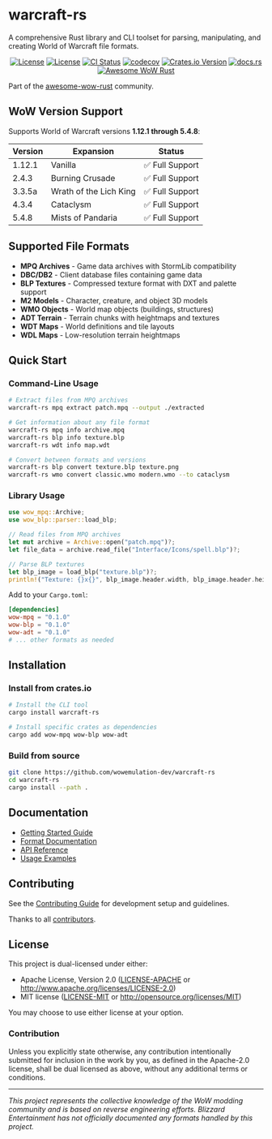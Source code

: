 # warcraft-rs

A comprehensive Rust library and CLI toolset for parsing, manipulating, and
creating World of Warcraft file formats.

<div align="center">

[![License](https://img.shields.io/badge/license-Apache--2.0-blue.svg)](LICENSE-APACHE)
[![License](https://img.shields.io/badge/license-MIT-blue.svg)](LICENSE-MIT)
[![CI Status](https://github.com/wowemulation-dev/warcraft-rs/workflows/CI/badge.svg)](https://github.com/wowemulation-dev/warcraft-rs/actions)
[![codecov](https://img.shields.io/codecov/c/github/wowemulation-dev/warcraft-rs?logo=codecov&style=flat-square&token=BAQ8SOKEST&color=C43AC3)](https://codecov.io/gh/wowemulation-dev/warcraft-rs)
[![Crates.io Version](https://img.shields.io/crates/v/warcraft-rs)](https://crates.io/crates/warcraft-rs)
[![docs.rs](https://img.shields.io/docsrs/warcraft-rs)](https://docs.rs/warcraft-rs)
[![Awesome WoW Rust](https://awesome.re/badge.svg)](https://github.com/arlyon/awesome-wow-rust)

</div>

Part of the [awesome-wow-rust](https://github.com/arlyon/awesome-wow-rust) community.

## WoW Version Support

Supports World of Warcraft versions **1.12.1 through 5.4.8**:

| Version | Expansion | Status |
|---------|-----------|--------|
| 1.12.1 | Vanilla | ✅ Full Support |
| 2.4.3 | Burning Crusade | ✅ Full Support |
| 3.3.5a | Wrath of the Lich King | ✅ Full Support |
| 4.3.4 | Cataclysm | ✅ Full Support |
| 5.4.8 | Mists of Pandaria | ✅ Full Support |

## Supported File Formats

- **MPQ Archives** - Game data archives with StormLib compatibility
- **DBC/DB2** - Client database files containing game data
- **BLP Textures** - Compressed texture format with DXT and palette support
- **M2 Models** - Character, creature, and object 3D models
- **WMO Objects** - World map objects (buildings, structures)
- **ADT Terrain** - Terrain chunks with heightmaps and textures
- **WDT Maps** - World definitions and tile layouts
- **WDL Maps** - Low-resolution terrain heightmaps

## Quick Start

### Command-Line Usage

```bash
# Extract files from MPQ archives
warcraft-rs mpq extract patch.mpq --output ./extracted

# Get information about any file format
warcraft-rs mpq info archive.mpq
warcraft-rs blp info texture.blp
warcraft-rs wdt info map.wdt

# Convert between formats and versions
warcraft-rs blp convert texture.blp texture.png
warcraft-rs wmo convert classic.wmo modern.wmo --to cataclysm
```

### Library Usage

```rust
use wow_mpq::Archive;
use wow_blp::parser::load_blp;

// Read files from MPQ archives
let mut archive = Archive::open("patch.mpq")?;
let file_data = archive.read_file("Interface/Icons/spell.blp")?;

// Parse BLP textures
let blp_image = load_blp("texture.blp")?;
println!("Texture: {}x{}", blp_image.header.width, blp_image.header.height);
```

Add to your `Cargo.toml`:

```toml
[dependencies]
wow-mpq = "0.1.0"
wow-blp = "0.1.0"
wow-adt = "0.1.0"
# ... other formats as needed
```

## Installation

### Install from crates.io

```bash
# Install the CLI tool
cargo install warcraft-rs

# Install specific crates as dependencies
cargo add wow-mpq wow-blp wow-adt
```

### Build from source

```bash
git clone https://github.com/wowemulation-dev/warcraft-rs
cd warcraft-rs
cargo install --path .
```

## Documentation

- [Getting Started Guide](docs/getting-started/quick-start.md)
- [Format Documentation](docs/formats/)
- [API Reference](docs/api/)
- [Usage Examples](docs/guides/)

## Contributing

See the [Contributing Guide](CONTRIBUTING.md) for development setup and guidelines.

Thanks to all [contributors](CONTRIBUTORS.md).

## License

This project is dual-licensed under either:

- Apache License, Version 2.0 ([LICENSE-APACHE](LICENSE-APACHE) or <http://www.apache.org/licenses/LICENSE-2.0>)
- MIT license ([LICENSE-MIT](LICENSE-MIT) or <http://opensource.org/licenses/MIT>)

You may choose to use either license at your option.

### Contribution

Unless you explicitly state otherwise, any contribution intentionally submitted
for inclusion in the work by you, as defined in the Apache-2.0 license, shall
be dual licensed as above, without any additional terms or conditions.

---

*This project represents the collective knowledge of the WoW modding community
and is based on reverse engineering efforts. Blizzard Entertainment has not
officially documented any formats handled by this project.*
